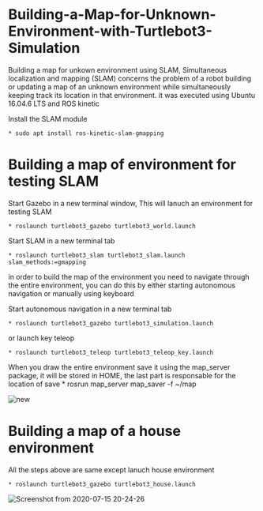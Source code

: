# Building-a-Map-for-Unknown-Environment-with-Turtlebot3-Simulation
Building a map for unkown environment using SLAM, Simultaneous localization and mapping (SLAM) concerns the problem of a robot building or updating a map of an unknown environment while simultaneously keeping track its location in that environment.
it was executed using Ubuntu 16.04.6 LTS and ROS kinetic

Install the SLAM module 

    * sudo apt install ros-kinetic-slam-gmapping
    
# Building a map of environment for testing SLAM 
  
Start Gazebo in a new terminal window, This will lanuch an environment for testing SLAM 

    * roslaunch turtlebot3_gazebo turtlebot3_world.launch
 
Start SLAM in a new terminal tab

    * roslaunch turtlebot3_slam turtlebot3_slam.launch slam_methods:=gmapping
    
in order to build the map of the environment you need to navigate through the entire environment, you can do this by either starting autonomous navigation or manually using keyboard

Start autonomous navigation in a new terminal tab

    * roslaunch turtlebot3_gazebo turtlebot3_simulation.launch

or launch key teleop

    * roslaunch turtlebot3_teleop turtlebot3_teleop_key.launch
    
When you draw the entire environment save it using the map_server package, it will be stored in HOME, the last part is responsable for the location of save
    * rosrun map_server map_saver -f ~/map


![new](https://user-images.githubusercontent.com/67188835/87581626-ecbd6d80-c6e1-11ea-94be-2606220f037a.gif)



# Building a map of a house environment
All the steps above are same except lanuch house environment

    * roslaunch turtlebot3_gazebo turtlebot3_house.launch
  
 ![Screenshot from 2020-07-15 20-24-26](https://user-images.githubusercontent.com/67188835/87581706-0f4f8680-c6e2-11ea-85cb-47aeaa5667e6.png)
